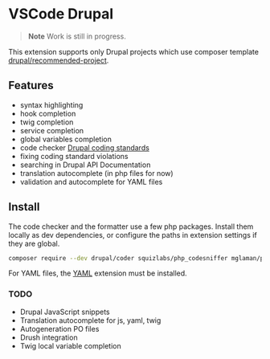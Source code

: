 # VSCode Drupal

> **Note**
> Work is still in progress.

This extension supports only Drupal projects which use composer template [drupal/recommended-project](https://github.com/drupal/recommended-project).

## Features
- syntax highlighting
- hook completion
- twig completion
- service completion
- global variables completion
- code checker [Drupal coding standards](https://www.drupal.org/docs/develop/standards)
- fixing coding standard violations
- searching in Drupal API Documentation
- translation autocomplete (in php files for now)
- validation and autocomplete for YAML files

## Install
The code checker and the formatter use a few php packages. Install them locally as dev dependencies, or configure the paths in extension settings if they are global.

```bash
composer require --dev drupal/coder squizlabs/php_codesniffer mglaman/phpstan-drupal phpstan/extension-installer phpstan/phpstan phpstan/phpstan-deprecation-rules
```

For YAML files, the [YAML](https://marketplace.visualstudio.com/items?itemName=redhat.vscode-yaml) extension must be installed.

### TODO
- Drupal JavaScript snippets
- Translation autocomplete for js, yaml, twig
- Autogeneration PO files
- Drush integration
- Twig local variable completion
